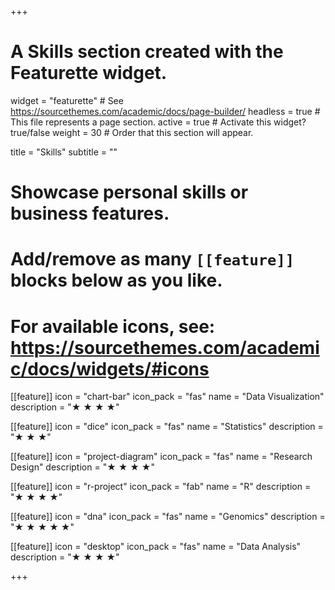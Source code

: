 +++
# A Skills section created with the Featurette widget.
widget = "featurette"  # See https://sourcethemes.com/academic/docs/page-builder/
headless = true  # This file represents a page section.
active = true  # Activate this widget? true/false
weight = 30  # Order that this section will appear.

title = "Skills"
subtitle = ""

# Showcase personal skills or business features.
# 
# Add/remove as many `[[feature]]` blocks below as you like.
# 
# For available icons, see: https://sourcethemes.com/academic/docs/widgets/#icons


[[feature]] 
icon = "chart-bar" 
icon_pack = "fas" 
name = "Data Visualization" 
description = "★ ★ ★ ★"

[[feature]] 
icon = "dice" 
icon_pack = "fas" 
name = "Statistics" 
description = "★ ★ ★"

[[feature]] 
icon = "project-diagram" 
icon_pack = "fas" 
name = "Research Design" 
description = "★ ★ ★ ★"

[[feature]] 
icon = "r-project" 
icon_pack = "fab" 
name = "R" 
description = "★ ★ ★ ★"

[[feature]] 
icon = "dna" 
icon_pack = "fas" 
name = "Genomics" 
description = "★ ★ ★ ★ ★"

[[feature]] 
icon = "desktop" 
icon_pack = "fas" 
name = "Data Analysis" 
description = "★ ★ ★ ★"

+++
